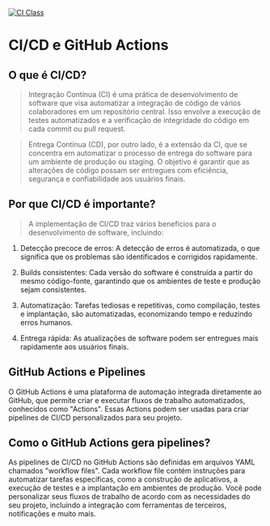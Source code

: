 [![CI Class](https://github.com/Pietro19/C214/blob/main/Laboratorio/C214-CI_CD-main/.github/workflows/ci.yml/badge.svg)](https://github.com/Pietro19/C214/blob/main/Laboratorio/C214-CI_CD-main/.github/workflows/ci.yml)

# CI/CD e GitHub Actions


## O que é CI/CD?
> Integração Contínua (CI) é uma prática de desenvolvimento de software que visa automatizar a integração de código de vários colaboradores em um repositório central. Isso envolve a execução de testes automatizados e a verificação de integridade do código em cada commit ou pull request.

> Entrega Contínua (CD), por outro lado, é a extensão da CI, que se concentra em automatizar o processo de entrega do software para um ambiente de produção ou staging. O objetivo é garantir que as alterações de código possam ser entregues com eficiência, segurança e confiabilidade aos usuários finais.


## Por que CI/CD é importante?

> A implementação de CI/CD traz vários benefícios para o desenvolvimento de software, incluindo:

1. Detecção precoce de erros: A detecção de erros é automatizada, o que significa que os problemas são identificados e corrigidos rapidamente.

2. Builds consistentes: Cada versão do software é construída a partir do mesmo código-fonte, garantindo que os ambientes de teste e produção sejam consistentes.

3. Automatização: Tarefas tediosas e repetitivas, como compilação, testes e implantação, são automatizadas, economizando tempo e reduzindo erros humanos.

4. Entrega rápida: As atualizações de software podem ser entregues mais rapidamente aos usuários finais.


## GitHub Actions e Pipelines
O GitHub Actions é uma plataforma de automação integrada diretamente ao GitHub, que permite criar e executar fluxos de trabalho automatizados, conhecidos como "Actions". Essas Actions podem ser usadas para criar pipelines de CI/CD personalizados para seu projeto.


## Como o GitHub Actions gera pipelines?
As pipelines de CI/CD no GitHub Actions são definidas em arquivos YAML chamados "workflow files". Cada workflow file contém instruções para automatizar tarefas específicas, como a construção de aplicativos, a execução de testes e a implantação em ambientes de produção.
Você pode personalizar seus fluxos de trabalho de acordo com as necessidades do seu projeto, incluindo a integração com ferramentas de terceiros, notificações e muito mais.